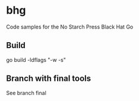 # bhg
Code samples for the No Starch Press Black Hat Go

## Build

go build -ldflags "-w -s"

## Branch with final tools

See branch final
